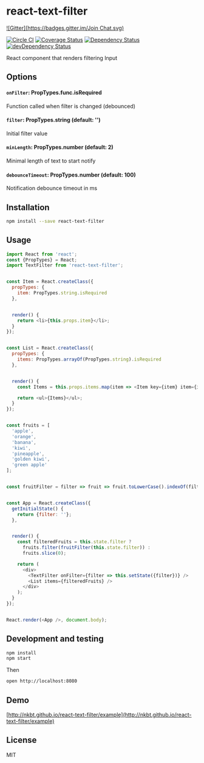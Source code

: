 # react-text-filter

[![Gitter](https://badges.gitter.im/Join Chat.svg)](https://gitter.im/nkbt/help)

[![Circle CI](https://circleci.com/gh/nkbt/react-text-filter.svg?style=svg)](https://circleci.com/gh/nkbt/react-text-filter)
[![Coverage Status](https://coveralls.io/repos/github/nkbt/react-text-filter/badge.svg?branch=master)](https://coveralls.io/github/nkbt/react-text-filter?branch=master)
[![Dependency Status](https://david-dm.org/nkbt/react-text-filter.svg)](https://david-dm.org/nkbt/react-text-filter)
[![devDependency Status](https://david-dm.org/nkbt/react-text-filter/dev-status.svg)](https://david-dm.org/nkbt/react-text-filter#info=devDependencies)

React component that renders filtering Input

## Options


#### `onFilter`: PropTypes.func.isRequired

Function called when filter is changed (debounced)


#### `filter`: PropTypes.string (default: '')

Initial filter value


#### `minLength`: PropTypes.number (default: 2)

Minimal length of text to start notify


#### `debounceTimeout`: PropTypes.number (default: 100)

Notification debounce timeout in ms


## Installation

```bash
npm install --save react-text-filter
```


## Usage
```js
import React from 'react';
const {PropTypes} = React;
import TextFilter from 'react-text-filter';


const Item = React.createClass({
  propTypes: {
    item: PropTypes.string.isRequired
  },


  render() {
    return <li>{this.props.item}</li>;
  }
});


const List = React.createClass({
  propTypes: {
    items: PropTypes.arrayOf(PropTypes.string).isRequired
  },


  render() {
    const Items = this.props.items.map(item => <Item key={item} item={item} />);

    return <ul>{Items}</ul>;
  }
});


const fruits = [
  'apple',
  'orange',
  'banana',
  'kiwi',
  'pineapple',
  'golden kiwi',
  'green apple'
];


const fruitFilter = filter => fruit => fruit.toLowerCase().indexOf(filter.toLowerCase()) !== -1;


const App = React.createClass({
  getInitialState() {
    return {filter: ''};
  },


  render() {
    const filteredFruits = this.state.filter ?
      fruits.filter(fruitFilter(this.state.filter)) :
      fruits.slice(0);

    return (
      <div>
        <TextFilter onFilter={filter => this.setState({filter})} />
        <List items={filteredFruits} />
      </div>
    );
  }
});


React.render(<App />, document.body);
```


## Development and testing

```bash
npm install
npm start
```

Then 

```bash
open http://localhost:8080
```

## Demo

[http://nkbt.github.io/react-text-filter/example](http://nkbt.github.io/react-text-filter/example)


## License

MIT
